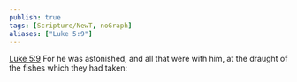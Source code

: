 ```yaml
---
publish: true
tags: [Scripture/NewT, noGraph]
aliases: ["Luke 5:9"]
---
```

[Luke 5:9](https://churchofjesuschrist.org/study/scriptures/nt/luke/5?lang=eng&id=p9#p9) For he was astonished, and all that were with him, at the draught of the fishes which they had taken:
